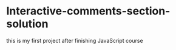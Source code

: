 # Interactive-comments-section-solution
this is my first project after finishing JavaScript course 

